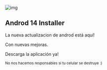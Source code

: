 ![img](https://imgur.com/a/IyedpEI)

## Androd 14 Installer
La nueva actualizacion de androd está aquí!

Con nuevas mejoras.

Descarga la aplicación ya!

<sup>No nos hacemos responsables si tu celular se destruye :)</sup>
